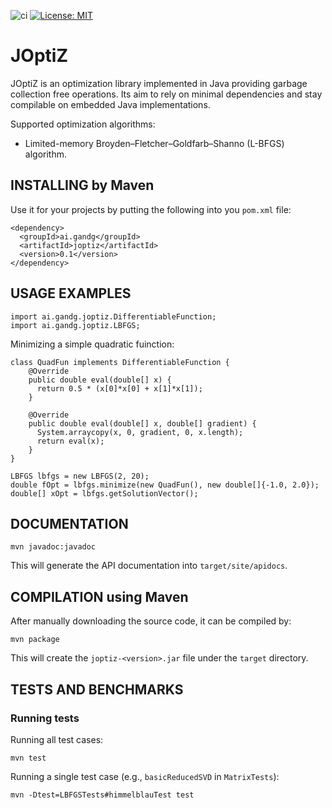 ![ci](https://github.com/gabalz/joptiz/actions/workflows/maven.yml/badge.svg)
[![License: MIT](https://img.shields.io/badge/License-MIT-yellow.svg)](https://opensource.org/licenses/MIT)

# JOptiZ

JOptiZ is an optimization library implemented in Java providing garbage collection free operations.
Its aim to rely on minimal dependencies and stay compilable on embedded Java implementations.

Supported optimization algorithms:

  - Limited-memory Broyden–Fletcher–Goldfarb–Shanno (L-BFGS) algorithm.

## INSTALLING by Maven

  Use it for your projects by putting the following into you `pom.xml` file:

  ```
  <dependency>
    <groupId>ai.gandg</groupId>
    <artifactId>joptiz</artifactId>
    <version>0.1</version>
  </dependency>
  ```

## USAGE EXAMPLES

  ```
  import ai.gandg.joptiz.DifferentiableFunction;
  import ai.gandg.joptiz.LBFGS;
  ```

  Minimizing a simple quadratic fuinction:

  ```
  class QuadFun implements DifferentiableFunction {
      @Override
      public double eval(double[] x) {
        return 0.5 * (x[0]*x[0] + x[1]*x[1]);
      }

      @Override
      public double eval(double[] x, double[] gradient) {
        System.arraycopy(x, 0, gradient, 0, x.length);
        return eval(x);
      }
  }

  LBFGS lbfgs = new LBFGS(2, 20);
  double fOpt = lbfgs.minimize(new QuadFun(), new double[]{-1.0, 2.0});
  double[] xOpt = lbfgs.getSolutionVector();
  ```

## DOCUMENTATION

  ```
  mvn javadoc:javadoc
  ```

  This will generate the API documentation into `target/site/apidocs`.

## COMPILATION using Maven

  After manually downloading the source code, it can be compiled by: 

  ```
  mvn package
  ```

  This will create the `joptiz-<version>.jar` file under the `target` directory.

## TESTS AND BENCHMARKS

### Running tests

  Running all test cases:

  ```
  mvn test
  ```

  Running a single test case (e.g., `basicReducedSVD` in `MatrixTests`):

  ```
  mvn -Dtest=LBFGSTests#himmelblauTest test
  ```


